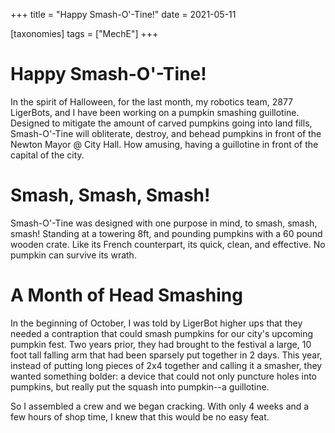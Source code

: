 +++
title = "Happy Smash-O'-Tine!"
date = 2021-05-11

[taxonomies]
tags = ["MechE"]
+++

# Happy Smash-O'-Tine!

In the spirit of Halloween, for the last month, my robotics team, 2877 LigerBots, and I have been working on a pumpkin smashing guillotine. Designed to mitigate the amount of carved pumpkins going into land fills, Smash-O'-Tine will obliterate, destroy, and behead pumpkins in front of the Newton Mayor @ City Hall. How amusing, having a guillotine in front of the capital of the city. 

# Smash, Smash, Smash!

Smash-O'-Tine was designed with one purpose in mind, to smash, smash, smash! Standing at a towering 8ft, and pounding pumpkins with a 60 pound wooden crate. Like its French counterpart, its quick, clean, and effective. No pumpkin can survive its wrath.

# A Month of Head Smashing

In the beginning of October, I was told by LigerBot higher ups that they needed a contraption that could smash pumpkins for our city's upcoming pumpkin fest. Two years prior, they had brought to the festival a large, 10 foot tall falling arm that had been sparsely put together in 2 days. This year, instead of putting long pieces of 2x4 together and calling it a smasher, they wanted something bolder: a device that could not only puncture holes into pumpkins, but really put the squash into pumpkin--a guillotine.

So I assembled a crew and we began cracking. With only 4 weeks and a few hours of shop time, I knew that this would be no easy feat.



